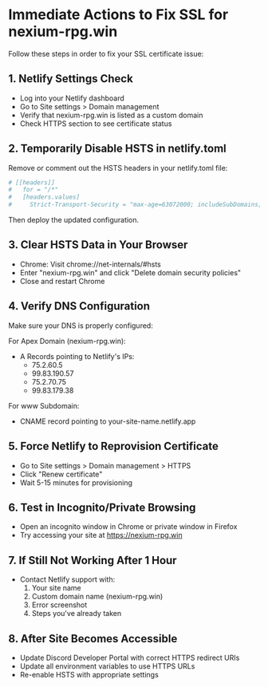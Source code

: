 # Immediate Actions to Fix SSL for nexium-rpg.win

Follow these steps in order to fix your SSL certificate issue:

## 1. Netlify Settings Check

- Log into your Netlify dashboard
- Go to Site settings > Domain management
- Verify that nexium-rpg.win is listed as a custom domain
- Check HTTPS section to see certificate status

## 2. Temporarily Disable HSTS in netlify.toml

Remove or comment out the HSTS headers in your netlify.toml file:

```toml
# [[headers]]
#   for = "/*"
#   [headers.values]
#     Strict-Transport-Security = "max-age=63072000; includeSubDomains; preload"
```

Then deploy the updated configuration.

## 3. Clear HSTS Data in Your Browser

- Chrome: Visit chrome://net-internals/#hsts
- Enter "nexium-rpg.win" and click "Delete domain security policies"
- Close and restart Chrome

## 4. Verify DNS Configuration

Make sure your DNS is properly configured:

For Apex Domain (nexium-rpg.win):

- A Records pointing to Netlify's IPs:
  - 75.2.60.5
  - 99.83.190.57
  - 75.2.70.75
  - 99.83.179.38

For www Subdomain:

- CNAME record pointing to your-site-name.netlify.app

## 5. Force Netlify to Reprovision Certificate

- Go to Site settings > Domain management > HTTPS
- Click "Renew certificate"
- Wait 5-15 minutes for provisioning

## 6. Test in Incognito/Private Browsing

- Open an incognito window in Chrome or private window in Firefox
- Try accessing your site at <https://nexium-rpg.win>

## 7. If Still Not Working After 1 Hour

- Contact Netlify support with:
  1. Your site name
  2. Custom domain name (nexium-rpg.win)
  3. Error screenshot
  4. Steps you've already taken

## 8. After Site Becomes Accessible

- Update Discord Developer Portal with correct HTTPS redirect URIs
- Update all environment variables to use HTTPS URLs
- Re-enable HSTS with appropriate settings
